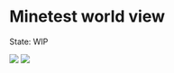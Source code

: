 Minetest world view
=======

State: WIP

![](https://github.com/thomasrudin-mt/mtworldview/workflows/jshint/badge.svg)
![](https://github.com/thomasrudin-mt/mtworldview/workflows/go-test/badge.svg)
